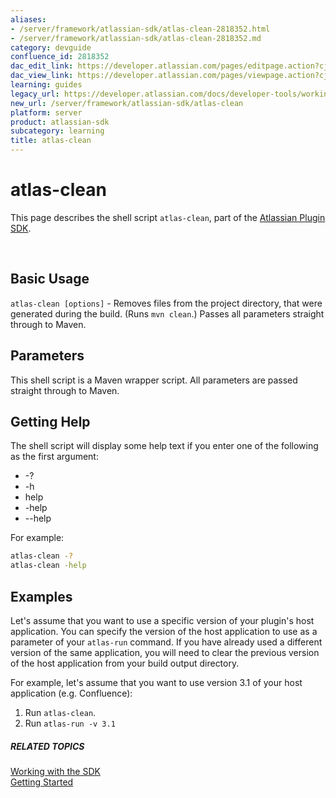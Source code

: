 ```yaml
---
aliases:
- /server/framework/atlassian-sdk/atlas-clean-2818352.html
- /server/framework/atlassian-sdk/atlas-clean-2818352.md
category: devguide
confluence_id: 2818352
dac_edit_link: https://developer.atlassian.com/pages/editpage.action?cjm=wozere&pageId=2818352
dac_view_link: https://developer.atlassian.com/pages/viewpage.action?cjm=wozere&pageId=2818352
learning: guides
legacy_url: https://developer.atlassian.com/docs/developer-tools/working-with-the-sdk/command-reference/atlas-clean
new_url: /server/framework/atlassian-sdk/atlas-clean
platform: server
product: atlassian-sdk
subcategory: learning
title: atlas-clean
---
```

# atlas-clean

This page describes the shell script `atlas-clean`, part of the [Atlassian Plugin SDK](/server/framework/atlassian-sdk/working-with-the-sdk).

 

## Basic Usage

`atlas-clean [options]` - Removes files from the project directory, that were generated during the build. (Runs `mvn clean`.) Passes all parameters straight through to Maven.

## Parameters

This shell script is a Maven wrapper script. All parameters are passed straight through to Maven.

## Getting Help

The shell script will display some help text if you enter one of the following as the first argument:

-   -?
-   -h
-   help
-   -help
-   --help

For example:

``` bash
atlas-clean -?
atlas-clean -help
```

## Examples

Let's assume that you want to use a specific version of your plugin's host application. You can specify the version of the host application to use as a parameter of your `atlas-run` command. If you have already used a different version of the same application, you will need to clear the previous version of the host application from your build output directory.

For example, let's assume that you want to use version 3.1 of your host application (e.g. Confluence):

1.  Run `atlas-clean`.
2.  Run `atlas-run -v 3.1`

##### RELATED TOPICS

[Working with the SDK](/server/framework/atlassian-sdk/working-with-the-sdk)  
[Getting Started](/server/framework/atlassian-sdk/index)





















































































































































































